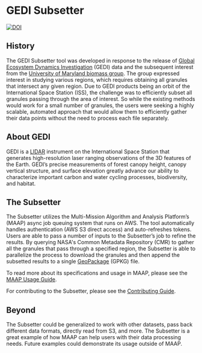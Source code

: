 # GEDI Subsetter

[![DOI](https://zenodo.org/badge/552133788.svg)](https://zenodo.org/doi/10.5281/zenodo.10019412)

## History

The GEDI Subsetter tool was developed in response to the release of [Global Ecosystem Dynamics Investigation](https://www.earthdata.nasa.gov/sensors/gedi) (GEDI) data and the subsequent interest from the [University of Maryland biomass group](https://geog.umd.edu/). The group expressed interest in studying various regions, which requires obtaining all granules that intersect any given region. Due to GEDI products being an orbit of the International Space Station (ISS), the challenge was to efficiently subset all granules passing through the area of interest. So while the existing methods would work for a small number of granules, the users were seeking a highly scalable, automated approach that would allow them to efficiently gather their data points without the need to process each file separately.

## About GEDI

GEDI is a [LIDAR](https://www.earthdata.nasa.gov/technology/lidar) instrument on the International Space Station that generates high-resolution laser ranging observations of the 3D features of the Earth. GEDI’s precise measurements of forest canopy height, canopy vertical structure, and surface elevation greatly advance our ability to characterize important carbon and water cycling processes, biodiversity, and habitat.

## The Subsetter

The Subsetter utilizes the Multi-Mission Algorithm and Analysis Platform’s (MAAP) async job queuing system that runs on AWS. The tool automatically handles authentication (AWS S3 direct access) and auto-refreshes tokens. Users are able to pass a number of inputs to the Subsetter’s job to refine the results. By querying NASA's Common Metadata Repository (CMR) to gather all the granules that pass through a specified region, the Subsetter is able to parallelize the process to download the granules and then append the subsetted results to a single [GeoPackage](https://www.geopackage.org/) (GPKG) file.

To read more about its specifications and usage in MAAP, please see the [MAAP Usage Guide](src/gedi_subset/MAAP_USAGE.md).

For contributing to the Subsetter, please see the [Contributing Guide](./CONTRIBUTING.md).

## Beyond

The Subsetter could be generalized to work with other datasets, pass back different data formats, directly read from S3, and more. The Subsetter is a great example of how MAAP can help users with their data processing needs. Future examples could demonstrate its usage outside of MAAP.
